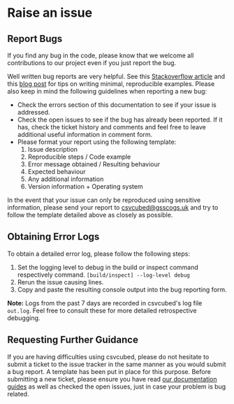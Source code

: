 # Raise an issue

## Report Bugs

If you find any bug in the code, please know that we welcome all contributions to our project even if you just report the bug.

Well written bug reports are very helpful. See this [Stackoverflow article](https://stackoverflow.com/help/minimal-reproducible-example) and this [blog post](https://matthewrocklin.com/blog/work/2018/02/28/minimal-bug-reports) for tips on writing minimal, reproducible examples. Please also keep in mind the following guidelines when reporting a new bug:

* Check the errors section of this documentation to see if your issue is addressed.
* Check the open issues to see if the bug has already been reported. If it has, check the ticket history and comments and feel free to leave additional useful information in comment form.
* Please format your report using the following template:
    1. Issue description
    2. Reproducible steps / Code example
    3. Error message obtained / Resulting behaviour
    4. Expected behaviour
    5. Any additional information
    6. Version information + Operating system

In the event that your issue can only be reproduced using sensitive information, please send your report to [csvcubed@gsscogs.uk](mailto:csvcubed@gsscogs.uk) and try to follow the template detailed above as closely as possible.

## Obtaining Error Logs

To obtain a detailed error log, please follow the following steps:

1. Set the logging level to debug in the build or inspect command respectively command. `[build/inspect] --log-level debug`
2. Rerun the issue causing lines.
3. Copy and paste the resulting console output into the bug reporting form.

**Note:** Logs from the past 7 days are recorded in csvcubed's log file `out.log`.
Feel free to consult these for more detailed retrospective debugging.

## Requesting Further Guidance

If you are having difficulties using csvcubed, please do not hesitate to submit a ticket to the issue tracker in the same manner as you would submit a bug report. A template has been put in place for this purpose. Before submitting a new ticket, please ensure you have read [our documentation guides](https://onsdigital.github.io/csvcubed-docs/external/guides/) as well as checked the open issues, just in case your problem is bug related.
